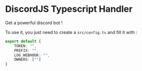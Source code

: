 # DiscordJS Typescript Handler

Get a powerful discord bot !

To use it, you just need to create a `src/config.ts` and fill it with :

```ts
export default {
    TOKEN: "",
    PREFIX: "",
    LOG_WEBHOOK: "",
    OWNERS: [""]
}
```
